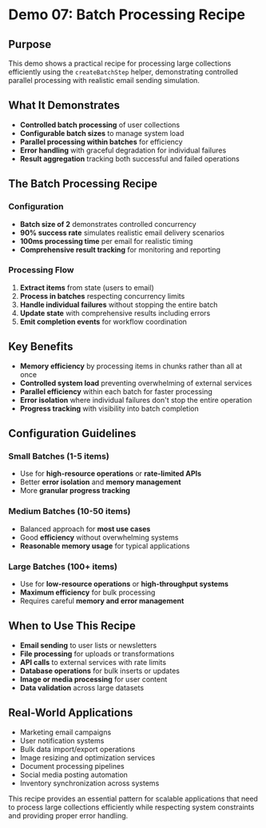 # Demo 07: Batch Processing Recipe

## Purpose

This demo shows a practical recipe for processing large collections efficiently using the `createBatchStep` helper, demonstrating controlled parallel processing with realistic email sending simulation.

## What It Demonstrates

- **Controlled batch processing** of user collections
- **Configurable batch sizes** to manage system load
- **Parallel processing within batches** for efficiency
- **Error handling** with graceful degradation for individual failures
- **Result aggregation** tracking both successful and failed operations

## The Batch Processing Recipe

### Configuration

- **Batch size of 2** demonstrates controlled concurrency
- **90% success rate** simulates realistic email delivery scenarios
- **100ms processing time** per email for realistic timing
- **Comprehensive result tracking** for monitoring and reporting

### Processing Flow

1. **Extract items** from state (users to email)
2. **Process in batches** respecting concurrency limits
3. **Handle individual failures** without stopping the entire batch
4. **Update state** with comprehensive results including errors
5. **Emit completion events** for workflow coordination

## Key Benefits

- **Memory efficiency** by processing items in chunks rather than all at once
- **Controlled system load** preventing overwhelming of external services
- **Parallel efficiency** within each batch for faster processing
- **Error isolation** where individual failures don't stop the entire operation
- **Progress tracking** with visibility into batch completion

## Configuration Guidelines

### Small Batches (1-5 items)

- Use for **high-resource operations** or **rate-limited APIs**
- Better **error isolation** and **memory management**
- More **granular progress tracking**

### Medium Batches (10-50 items)

- Balanced approach for **most use cases**
- Good **efficiency** without overwhelming systems
- **Reasonable memory usage** for typical applications

### Large Batches (100+ items)

- Use for **low-resource operations** or **high-throughput systems**
- **Maximum efficiency** for bulk processing
- Requires careful **memory and error management**

## When to Use This Recipe

- **Email sending** to user lists or newsletters
- **File processing** for uploads or transformations
- **API calls** to external services with rate limits
- **Database operations** for bulk inserts or updates
- **Image or media processing** for user content
- **Data validation** across large datasets

## Real-World Applications

- Marketing email campaigns
- User notification systems
- Bulk data import/export operations
- Image resizing and optimization services
- Document processing pipelines
- Social media posting automation
- Inventory synchronization across systems

This recipe provides an essential pattern for scalable applications that need to process large collections efficiently while respecting system constraints and providing proper error handling.
